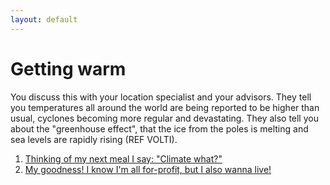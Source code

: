 ```yaml
---
layout: default
---
```


# Getting warm

You discuss this with your location specialist and your advisors. They tell you temperatures all around the world are being reported to be higher than usual, cyclones becoming more regular and devastating. They also tell you about the "greenhouse effect", that the ice from the poles is melting and sea levels are rapidly rising (REF VOLTI). 

1. [Thinking of my next meal I say: "Climate what?" ](./scenario-21)
2. [My goodness! I know I'm all for-profit, but I also wanna live!](./scenario-22)
